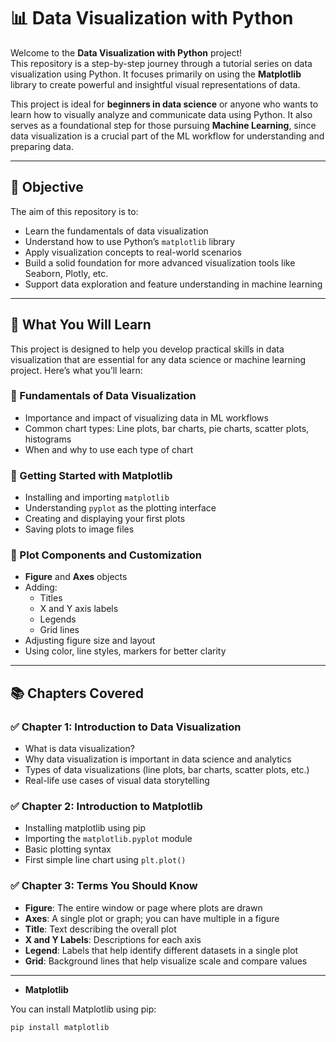 # 📊 Data Visualization with Python

Welcome to the **Data Visualization with Python** project!  
This repository is a step-by-step journey through a tutorial series on data visualization using Python. It focuses primarily on using the **Matplotlib** library to create powerful and insightful visual representations of data.

This project is ideal for **beginners in data science** or anyone who wants to learn how to visually analyze and communicate data using Python. It also serves as a foundational step for those pursuing **Machine Learning**, since data visualization is a crucial part of the ML workflow for understanding and preparing data.

---

## 🎯 Objective

The aim of this repository is to:
- Learn the fundamentals of data visualization
- Understand how to use Python’s `matplotlib` library
- Apply visualization concepts to real-world scenarios
- Build a solid foundation for more advanced visualization tools like Seaborn, Plotly, etc.
- Support data exploration and feature understanding in machine learning

---

## 📘 What You Will Learn

This project is designed to help you develop practical skills in data visualization that are essential for any data science or machine learning project. Here’s what you’ll learn:

### 🔹 Fundamentals of Data Visualization
- Importance and impact of visualizing data in ML workflows
- Common chart types: Line plots, bar charts, pie charts, scatter plots, histograms
- When and why to use each type of chart

### 🔹 Getting Started with Matplotlib
- Installing and importing `matplotlib`
- Understanding `pyplot` as the plotting interface
- Creating and displaying your first plots
- Saving plots to image files

### 🔹 Plot Components and Customization
- **Figure** and **Axes** objects
- Adding:
  - Titles
  - X and Y axis labels
  - Legends
  - Grid lines
- Adjusting figure size and layout
- Using color, line styles, markers for better clarity

---

## 📚 Chapters Covered

### ✅ Chapter 1: Introduction to Data Visualization
- What is data visualization?
- Why data visualization is important in data science and analytics
- Types of data visualizations (line plots, bar charts, scatter plots, etc.)
- Real-life use cases of visual data storytelling

### ✅ Chapter 2: Introduction to Matplotlib
- Installing matplotlib using pip
- Importing the `matplotlib.pyplot` module
- Basic plotting syntax
- First simple line chart using `plt.plot()`

### ✅ Chapter 3: Terms You Should Know
- **Figure**: The entire window or page where plots are drawn
- **Axes**: A single plot or graph; you can have multiple in a figure
- **Title**: Text describing the overall plot
- **X and Y Labels**: Descriptions for each axis
- **Legend**: Labels that help identify different datasets in a single plot
- **Grid**: Background lines that help visualize scale and compare values

---

- **Matplotlib**

You can install Matplotlib using pip:

```bash
pip install matplotlib
